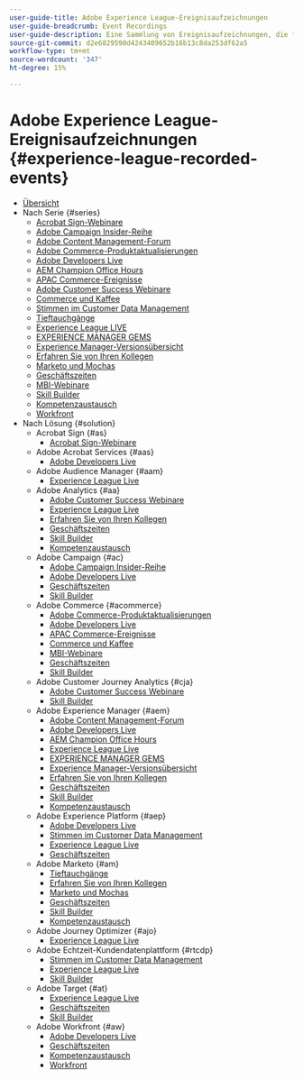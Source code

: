```yaml
---
user-guide-title: Adobe Experience League-Ereignisaufzeichnungen
user-guide-breadcrumb: Event Recordings
user-guide-description: Eine Sammlung von Ereignisaufzeichnungen, die für die Verwendung von Adobe Enterprise-Produkten erzwungen wurden
source-git-commit: d2e6829590d4243409652b16b13c8da253df62a5
workflow-type: tm+mt
source-wordcount: '347'
ht-degree: 15%

---
```



# Adobe Experience League-Ereignisaufzeichnungen {#experience-league-recorded-events}

+ [Übersicht](overview.md)
+ Nach Serie {#series}
   + [Acrobat Sign-Webinare](https://experienceleague.adobe.com/docs/events/acrobat-sign-webinars/overview.html)
   + [Adobe Campaign Insider-Reihe](https://experienceleague.adobe.com/docs/events/adobe-campaign-insider-recordings/overview.html)
   + [Adobe Content Management-Forum](https://experienceleague.adobe.com/docs/events/adobe-content-management-forum-recordings/overview.html)
   + [Adobe Commerce-Produktaktualisierungen](https://experienceleague.adobe.com/docs/events/adobe-commerce-product-update-recordings/overview.html)
   + [Adobe Developers Live](https://experienceleague.adobe.com/docs/events/adobe-developers-live-recordings/overview.html)
   + [AEM Champion Office Hours](https://experienceleague.adobe.com/docs/events/aem-champion-office-hours/overview.html)
   + [APAC Commerce-Ereignisse](https://experienceleague.adobe.com/docs/events/apac-commerce-recordings/overview.html)
   + [Adobe Customer Success Webinare](https://experienceleague.adobe.com/docs/events/adobe-customer-success-webinar-recordings/overview.html)
   + [Commerce und Kaffee](https://experienceleague.adobe.com/docs/events/commerce-and-coffee-recordings/overview.html)
   + [Stimmen im Customer Data Management](https://experienceleague.adobe.com/docs/events/customer-data-management-voices-recordings/overview.html?lang=de)
   + [Tieftauchgänge](https://experienceleague.adobe.com/docs/events/deep-dives-recordings/overview.html)
   + [Experience League LIVE ](https://experienceleague.adobe.com/docs/events/experience-league-live-recordings/overview.html)
   + [EXPERIENCE MANAGER GEMS](https://experienceleague.adobe.com/docs/events/experience-manager-gems-recordings/overview.html?lang=de)
   + [Experience Manager-Versionsübersicht](https://experienceleague.adobe.com/docs/events/aemcs-release-update-recordings/overview.html?lang=de)
   + [Erfahren Sie von Ihren Kollegen](https://experienceleague.adobe.com/docs/events/learn-from-your-peers-recordings/overview.html)
   + [Marketo und Mochas](https://experienceleague.adobe.com/docs/events/marketo-and-mochas-recordings/overview.html)
   + [Geschäftszeiten](https://experienceleague.adobe.com/docs/events/office-hours/overview.html)
   + [MBI-Webinare](https://experienceleague.adobe.com/docs/events/mbi-webinars-recordings/overview.html)
   + [Skill Builder](https://experienceleague.adobe.com/docs/events/skill-builder-recordings/overview.html)
   + [Kompetenzaustausch](https://experienceleague.adobe.com/docs/events/the-skill-exchange-recordings/overview.html)
   + [Workfront](https://experienceleague.adobe.com/docs/events/workfront-recordings/overview.html)
+ Nach Lösung {#solution}
   + Acrobat Sign {#as}
      + [Acrobat Sign-Webinare](https://experienceleague.adobe.com/docs/events/acrobat-sign-webinars/overview.html)
   + Adobe Acrobat Services {#aas}
      + [Adobe Developers Live](https://experienceleague.adobe.com/docs/events/adobe-developers-live-recordings/overview.html)
   + Adobe Audience Manager {#aam}
      + [Experience League Live](https://experienceleague.adobe.com/docs/events/experience-league-live-recordings/overview.html)
   + Adobe Analytics {#aa}
      + [Adobe Customer Success Webinare](https://experienceleague.adobe.com/docs/events/adobe-customer-success-webinar-recordings/overview.html)
      + [Experience League Live](https://experienceleague.adobe.com/docs/events/experience-league-live-recordings/overview.html)
      + [Erfahren Sie von Ihren Kollegen](https://experienceleague.adobe.com/docs/events/learn-from-your-peers-recordings/overview.html)
      + [Geschäftszeiten](https://experienceleague.adobe.com/docs/events/office-hours/overview.html)
      + [Skill Builder](https://experienceleague.adobe.com/docs/events/skill-builder-recordings/overview.html)
      + [Kompetenzaustausch](https://experienceleague.adobe.com/docs/events/the-skill-exchange-recordings/overview.html)
   + Adobe Campaign {#ac}
      + [Adobe Campaign Insider-Reihe](https://experienceleague.adobe.com/docs/events/adobe-campaign-insider-recordings/overview.html)
      + [Adobe Developers Live](https://experienceleague.adobe.com/docs/events/adobe-developers-live-recordings/overview.html)
      + [Geschäftszeiten](https://experienceleague.adobe.com/docs/events/office-hours/overview.html)
      + [Skill Builder](https://experienceleague.adobe.com/docs/events/skill-builder-recordings/overview.html)
   + Adobe Commerce {#acommerce}
      + [Adobe Commerce-Produktaktualisierungen](https://experienceleague.adobe.com/docs/events/adobe-commerce-product-update-recordings/overview.html)
      + [Adobe Developers Live](https://experienceleague.adobe.com/docs/events/adobe-developers-live-recordings/overview.html)
      + [APAC Commerce-Ereignisse](https://experienceleague.adobe.com/docs/events/apac-commerce-recordings/overview.html)
      + [Commerce und Kaffee](https://experienceleague.adobe.com/docs/events/commerce-and-coffee-recordings/overview.html)
      + [MBI-Webinare](https://experienceleague.adobe.com/docs/events/mbi-webinars-recordings/overview.html)
      + [Geschäftszeiten](https://experienceleague.adobe.com/docs/events/office-hours/overview.html)
      + [Skill Builder](https://experienceleague.adobe.com/docs/events/skill-builder-recordings/overview.html)
   + Adobe Customer Journey Analytics {#cja}
      + [Adobe Customer Success Webinare](https://experienceleague.adobe.com/docs/events/adobe-customer-success-webinar-recordings/overview.html)
      + [Skill Builder](https://experienceleague.adobe.com/docs/events/skill-builder-recordings/overview.html)
   + Adobe Experience Manager {#aem}
      + [Adobe Content Management-Forum](https://experienceleague.adobe.com/docs/events/adobe-content-management-forum-recordings/overview.html)
      + [Adobe Developers Live](https://experienceleague.adobe.com/docs/events/adobe-developers-live-recordings/overview.html)
      + [AEM Champion Office Hours](https://experienceleague.adobe.com/docs/events/aem-champion-office-hours/overview.html)
      + [Experience League Live](https://experienceleague.adobe.com/docs/events/experience-league-live-recordings/overview.html)
      + [EXPERIENCE MANAGER GEMS](https://experienceleague.adobe.com/docs/events/experience-manager-gems-recordings/overview.html?lang=de)
      + [Experience Manager-Versionsübersicht](https://experienceleague.adobe.com/docs/events/aemcs-release-update-recordings/overview.html?lang=de)
      + [Erfahren Sie von Ihren Kollegen](https://experienceleague.adobe.com/docs/events/learn-from-your-peers-recordings/overview.html)
      + [Geschäftszeiten](https://experienceleague.adobe.com/docs/events/office-hours/overview.html)
      + [Skill Builder](https://experienceleague.adobe.com/docs/events/skill-builder-recordings/overview.html)
      + [Kompetenzaustausch](https://experienceleague.adobe.com/docs/events/the-skill-exchange-recordings/overview.html)
   + Adobe Experience Platform {#aep}
      + [Adobe Developers Live](https://experienceleague.adobe.com/docs/events/adobe-developers-live-recordings/overview.html)
      + [Stimmen im Customer Data Management](https://experienceleague.adobe.com/docs/events/customer-data-management-voices-recordings/overview.html?lang=de)
      + [Experience League Live](https://experienceleague.adobe.com/docs/events/experience-league-live-recordings/overview.html)
      + [Geschäftszeiten](https://experienceleague.adobe.com/docs/events/office-hours/overview.html)
   + Adobe Marketo {#am}
      + [Tieftauchgänge](https://experienceleague.adobe.com/docs/events/deep-dives-recordings/overview.html)
      + [Erfahren Sie von Ihren Kollegen](https://experienceleague.adobe.com/docs/events/learn-from-your-peers-recordings/overview.html)
      + [Marketo und Mochas](https://experienceleague.adobe.com/docs/events/marketo-and-mochas-recordings/overview.html)
      + [Geschäftszeiten](https://experienceleague.adobe.com/docs/events/office-hours/overview.html)
      + [Skill Builder](https://experienceleague.adobe.com/docs/events/skill-builder-recordings/overview.html)
      + [Kompetenzaustausch](https://experienceleague.adobe.com/docs/events/the-skill-exchange-recordings/overview.html)
   + Adobe Journey Optimizer {#ajo}
      + [Experience League Live](https://experienceleague.adobe.com/docs/events/experience-league-live-recordings/overview.html)
   + Adobe Echtzeit-Kundendatenplattform {#rtcdp}
      + [Stimmen im Customer Data Management](https://experienceleague.adobe.com/docs/events/customer-data-management-voices-recordings/overview.html?lang=de)
      + [Experience League Live](https://experienceleague.adobe.com/docs/events/experience-league-live-recordings/overview.html)
      + [Skill Builder](https://experienceleague.adobe.com/docs/events/skill-builder-recordings/overview.html)
   + Adobe Target {#at}
      + [Experience League Live](https://experienceleague.adobe.com/docs/events/experience-league-live-recordings/overview.html)
      + [Geschäftszeiten](https://experienceleague.adobe.com/docs/events/office-hours/overview.html)
      + [Skill Builder](https://experienceleague.adobe.com/docs/events/skill-builder-recordings/overview.html)
   + Adobe Workfront {#aw}
      + [Adobe Developers Live](https://experienceleague.adobe.com/docs/events/adobe-developers-live-recordings/overview.html)
      + [Geschäftszeiten](https://experienceleague.adobe.com/docs/events/office-hours/overview.html)
      + [Kompetenzaustausch](https://experienceleague.adobe.com/docs/events/the-skill-exchange-recordings/overview.html)
      + [Workfront](https://experienceleague.adobe.com/docs/events/workfront-recordings/overview.html)
